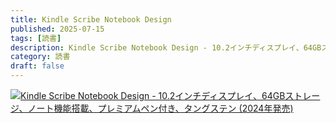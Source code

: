 ```yaml
---
title: Kindle Scribe Notebook Design
published: 2025-07-15
tags: [読書]
description: Kindle Scribe Notebook Design - 10.2インチディスプレイ、64GBストレージ、ノート機能搭載、プレミアムペン付き、タングステン (2024年発売)
category: 読書
draft: false
---
```



[![Kindle Scribe Notebook Design - 10.2インチディスプレイ、64GBストレージ、ノート機能搭載、プレミアムペン付き、タングステン (2024年発売)](https://m.media-amazon.com/images/I/711bAQG2g4L._AC_SX679_.jpg)](https://amzn.asia/d/hejOGEy)


